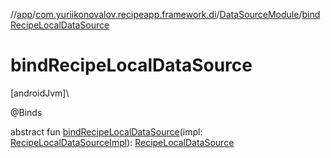 //[app](../../../index.md)/[com.yuriikonovalov.recipeapp.framework.di](../index.md)/[DataSourceModule](index.md)/[bindRecipeLocalDataSource](bind-recipe-local-data-source.md)

# bindRecipeLocalDataSource

[androidJvm]\

@Binds

abstract fun [bindRecipeLocalDataSource](bind-recipe-local-data-source.md)(impl: [RecipeLocalDataSourceImpl](../../com.yuriikonovalov.recipeapp.framework.data.local.database/-recipe-local-data-source-impl/index.md)): [RecipeLocalDataSource](../../com.yuriikonovalov.recipeapp.data.local/-recipe-local-data-source/index.md)
